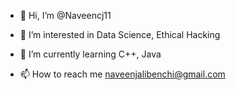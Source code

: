 - 👋 Hi, I’m @Naveencj11
- 👀 I’m interested in Data Science, Ethical Hacking
- 🌱 I’m currently learning C++, Java

- 📫 How to reach me naveenjalibenchi@gmail.com

<!---
Naveencj11/Naveencj11 is a ✨ special ✨ repository because its `README.md` (this file) appears on your GitHub profile.
You can click the Preview link to take a look at your changes.
--->
